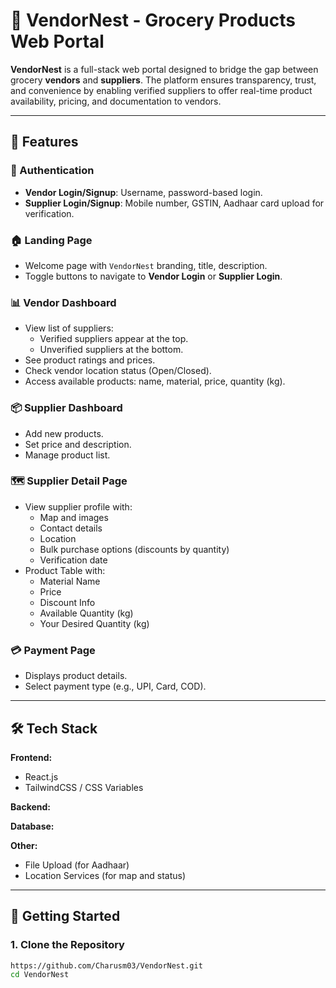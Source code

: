 # 🛒 VendorNest - Grocery Products Web Portal

**VendorNest** is a full-stack web portal designed to bridge the gap between grocery **vendors** and **suppliers**. The platform ensures transparency, trust, and convenience by enabling verified suppliers to offer real-time product availability, pricing, and documentation to vendors.

---

## 🌟 Features

### 🔐 Authentication
- **Vendor Login/Signup**: Username, password-based login.
- **Supplier Login/Signup**: Mobile number, GSTIN, Aadhaar card upload for verification.

### 🏠 Landing Page
- Welcome page with `VendorNest` branding, title, description.
- Toggle buttons to navigate to **Vendor Login** or **Supplier Login**.

### 📊 Vendor Dashboard
- View list of suppliers:
  - Verified suppliers appear at the top.
  - Unverified suppliers at the bottom.
- See product ratings and prices.
- Check vendor location status (Open/Closed).
- Access available products: name, material, price, quantity (kg).

### 📦 Supplier Dashboard
- Add new products.
- Set price and description.
- Manage product list.

### 🗺️ Supplier Detail Page
- View supplier profile with:
  - Map and images
  - Contact details
  - Location
  - Bulk purchase options (discounts by quantity)
  - Verification date
- Product Table with:
  - Material Name
  - Price
  - Discount Info
  - Available Quantity (kg)
  - Your Desired Quantity (kg)

### 💳 Payment Page
- Displays product details.
- Select payment type (e.g., UPI, Card, COD).

---

## 🛠️ Tech Stack

**Frontend:**
- React.js
- TailwindCSS / CSS Variables

**Backend:**

**Database:**

**Other:**
- File Upload (for Aadhaar)
- Location Services (for map and status)

---

## 🚀 Getting Started

### 1. Clone the Repository

```bash
https://github.com/Charusm03/VendorNest.git
cd VendorNest
